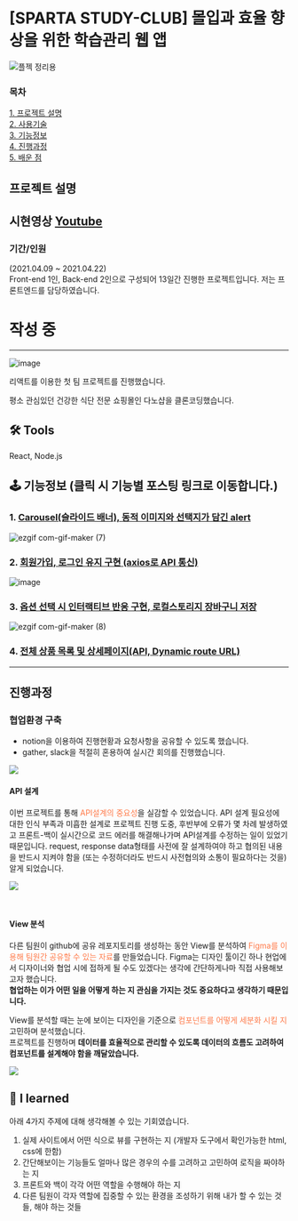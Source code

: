 

# [SPARTA STUDY-CLUB] 몰입과 효율 향상을 위한 학습관리 웹 앱

![플젝 정리용](https://user-images.githubusercontent.com/68773118/115776896-9d823700-a3ef-11eb-8907-d07593c789d7.png)

### 목차
[1. 프로젝트 설명 ](#프로젝트-설명)<br/>
[2. 사용기술 ](#tools)<br/>
[3. 기능정보 ](#-기능정보-클릭-시-기능별-포스팅-링크로-이동합니다)<br/>
[4. 진행과정 ](#진행과정)<br/>
[5. 배운 점 ](#-i-learned)<br/>

## 프로젝트 설명 

## 시현영상 [Youtube](https://youtu.be/PO9PinZHFJs)
### 기간/인원
(2021.04.09 ~ 2021.04.22) <br/>
Front-end 1인, Back-end 2인으로 구성되어 13일간 진행한 프로젝트입니다.
저는 프론트엔드를 담당하였습니다. 


# 작성 중 
---

![image](https://user-images.githubusercontent.com/68773118/115099567-b1eaad80-9f71-11eb-953d-48ea6a5cadbe.png)

리액트를 이용한 첫 팀 프로젝트를 진행했습니다.

평소 관심있던 건강한 식단 전문 쇼핑몰인 다노샵을 클론코딩했습니다.

## 🛠 Tools
React, Node.js


## 🕹 기능정보 (클릭 시 기능별 포스팅 링크로 이동합니다.)
### 1. [Carousel(슬라이드 배너), 동적 이미지와 선택지가 담긴 alert](https://velog.io/@mygomi/React-%EC%87%BC%ED%95%91%EB%AA%B0-%ED%81%B4%EB%A1%A0%EC%BD%94%EB%94%A9-2.-%EA%B5%AC%ED%98%84-%EA%B8%B0%EB%8A%A5%EB%94%94%EC%9E%90%EC%9D%B8)
![ezgif com-gif-maker (7)](https://user-images.githubusercontent.com/68773118/115060060-5ba24e00-9f22-11eb-970f-071c75ddba67.gif)

### 2. [회원가입, 로그인 유지 구현 (axios로 API 통신)](https://velog.io/@mygomi/React-%EC%87%BC%ED%95%91%EB%AA%B0-%ED%81%B4%EB%A1%A0%EC%BD%94%EB%94%A9-4.-axios%EB%A1%9C-API-%ED%86%B5%EC%8B%A0%ED%95%98%EA%B8%B0-%EB%A1%9C%EA%B7%B8%EC%9D%B8-%EB%A9%94%EC%9D%B8-%EC%83%81%EC%84%B8%ED%8E%98%EC%9D%B4%EC%A7%80)

![image](https://user-images.githubusercontent.com/68773118/115060153-7ffe2a80-9f22-11eb-9d58-fef5deefcf97.png)

### 3. [옵션 선택 시 인터랙티브 반응 구현, 로컬스토리지 장바구니 저장](https://velog.io/@mygomi/React-%EC%87%BC%ED%95%91%EB%AA%B0-%ED%81%B4%EB%A1%A0%EC%BD%94%EB%94%A9-3.-%EA%B5%AC%ED%98%84-%EA%B8%B0%EB%8A%A5%EA%B8%B0%EB%8A%A5%EB%A1%9C%EC%A7%81-%EB%8D%B0%EC%9D%B4%ED%84%B0)
![ezgif com-gif-maker (8)](https://user-images.githubusercontent.com/68773118/115060264-a0c68000-9f22-11eb-8c3d-c009883847c3.gif)

### 4. [전체 상품 목록 및 상세페이지(API, Dynamic route URL)](https://velog.io/@mygomi/React-%EC%87%BC%ED%95%91%EB%AA%B0-%ED%81%B4%EB%A1%A0%EC%BD%94%EB%94%A9-5.-%EC%A0%84%EC%B2%B4-%EC%83%81%ED%92%88%EA%B3%BC-%EC%83%81%EC%84%B8%ED%8E%98%EC%9D%B4%EC%A7%80API-%EB%8F%99%EC%A0%81-%EB%9D%BC%EC%9A%B0%ED%8C%85)

---

## 진행과정
### 협업환경 구축
- notion을 이용하여 진행현황과 요청사항을 공유할 수 있도록 했습니다.
- gather, slack을 적절히 혼용하여 실시간 회의를 진행했습니다.

![](https://images.velog.io/images/mygomi/post/7f26afec-e3ab-4e7e-b2e4-c736d7253276/2.png)
<br>
#### API 설계 
이번 프로젝트를 통해 <span style="color:#FF7948">API설계의 중요성</span>을 실감할 수 있었습니다.
API 설계 필요성에 대한 인식 부족과 미흡한 설계로 프로젝트 진행 도중, 후반부에 오류가 몇 차례 발생하였고 프론트-백이 실시간으로 코드 에러를 해결해나가며 API설계를 수정하는 일이 있었기 때문입니다. 
request, response data형태를 사전에 잘 설계하여야 하고 협의된 내용을 반드시 지켜야 함을 (또는 수정하더라도 반드시 사전협의와 소통이 필요하다는 것을) 알게 되었습니다.  

![](https://images.velog.io/images/mygomi/post/ece67f36-fd84-4edd-83f6-dfa807194e08/image.png)

<br>

#### View 분석
다른 팀원이 github에 공유 레포지토리를 생성하는 동안 View를 분석하여 <span style="color:#FF7948">Figma를 이용해 팀원간 공유할 수 있는 자료</span>를 만들었습니다. 
Figma는 디자인 툴이긴 하나 현업에서 디자이너와 협업 시에 접하게 될 수도 있겠다는 생각에 간단하게나마 직접 사용해보고자 했습니다.  
**협업하는 이가 어떤 일을 어떻게 하는 지 관심을 가지는 것도 중요하다고 생각하기 때문입니다.**

View를 분석할 때는 눈에 보이는 디자인을 기준으로 <span style="color:#FF7948">컴포넌트를 어떻게 세분화 시킬 지</span> 고민하며 분석했습니다.  
프로젝트를 진행하며 **데이터를 효율적으로 관리할 수 있도록 데이터의 흐름도 고려하여 컴포넌트를 설계해야 함을 깨달았습니다.**  

![](https://images.velog.io/images/mygomi/post/90c4df29-2462-4a7a-b43e-a38ea46b26ea/image.png)

## 🔎 I learned 
아래 4가지 주제에 대해 생각해볼 수 있는 기회였습니다.
1. 실제 사이트에서 어떤 식으로 뷰를 구현하는 지 (개발자 도구에서 확인가능한 html, css에 한함)
2. 간단해보이는 기능들도 얼마나 많은 경우의 수를 고려하고 고민하여 로직을 짜야하는 지
3. 프론트와 백이 각각 어떤 역할을 수행해야 하는 지 
4. 다른 팀원이 각자 역할에 집중할 수 있는 환경을 조성하기 위해 내가 할 수 있는 것들, 해야 하는 것들
